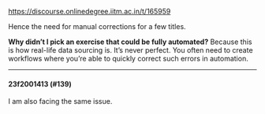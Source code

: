 https://discourse.onlinedegree.iitm.ac.in/t/165959

Hence the need for manual corrections for a few titles.</p>
<p><strong>Why didn’t I pick an exercise that could be fully automated?</strong> Because this is how real-life data sourcing is. It’s never perfect. You often need to create workflows where you’re able to quickly correct such errors in automation.</p><hr>

<h4>23f2001413 (#139)</h4>
<p>I am also facing the same issue.